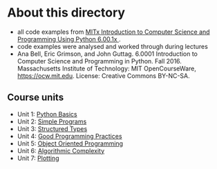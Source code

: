 # About this directory

* all code examples from [MITx Introduction to Computer Science and Programming Using Python 6.00.1x ](https://www.edx.org/course/introduction-to-computer-science-and-programming-7).
* code examples were analysed and worked through during lectures
* Ana Bell, Eric Grimson, and John Guttag. 6.0001 Introduction to Computer Science and Programming in Python. Fall 2016. Massachusetts Institute of Technology: MIT OpenCourseWare, https://ocw.mit.edu. License: Creative Commons BY-NC-SA.

## Course units
* Unit 1: [Python Basics]()
* Unit 2: [Simple Programs]()
* Unit 3: [Structured Types]()
* Unit 4: [Good Programming Practices]()
* Unit 5: [Object Oriented Programming]()
* Unit 6: [Algorithmic Complexity]()
* Unit 7: [Plotting]()
